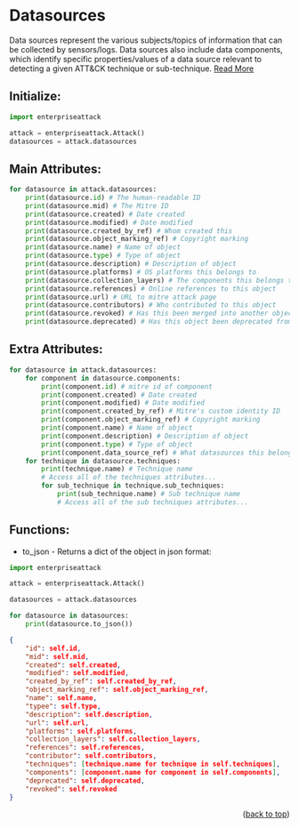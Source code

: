 # Datasources

Data sources represent the various subjects/topics of information that can be collected by sensors/logs. Data sources also include data components, which identify specific properties/values of a data source relevant to detecting a given ATT&CK technique or sub-technique. [Read More](https://attack.mitre.org/datasources/)

## Initialize:

```py
import enterpriseattack

attack = enterpriseattack.Attack()
datasources = attack.datasources
```

## Main Attributes:
```py
for datasource in attack.datasources:
    print(datasource.id) # The human-readable ID
    print(datasource.mid) # The Mitre ID
    print(datasource.created) # Date created
    print(datasource.modified) # Date modified
    print(datasource.created_by_ref) # Whom created this
    print(datasource.object_marking_ref) # Copyright marking
    print(datasource.name) # Name of object
    print(datasource.type) # Type of object
    print(datasource.description) # Description of object
    print(datasource.platforms) # OS platforms this belongs to
    print(datasource.collection_layers) # The components this belongs to
    print(datasource.references) # Online references to this object
    print(datasource.url) # URL to mitre attack page
    print(datasource.contributors) # Who contributed to this object
    print(datasource.revoked) # Has this been merged into another object or not
    print(datasource.deprecated) # Has this object been deprecated from the framework
```

## Extra Attributes:
```py
for datasource in attack.datasources:
    for component in datasource.components:
        print(component.id) # mitre id of component
        print(component.created) # Date created
        print(component.modified) # Date modified
        print(component.created_by_ref) # Mitre's custom identity ID
        print(component.object_marking_ref) # Copyright marking
        print(component.name) # Name of object
        print(component.description) # Description of object
        print(component.type) # Type of object
        print(component.data_source_ref) # What datasources this belongs to
    for technique in datasource.techniques:
        print(technique.name) # Technique name
        # Access all of the techniques attributes...
        for sub_technique in technique.sub_techniques:
            print(sub_technique.name) # Sub technique name
            # Access all of the sub techniques attributes...
```

## Functions:

* to_json - Returns a dict of the object in json format:

```py
import enterpriseattack

attack = enterpriseattack.Attack()

datasources = attack.datasources

for datasource in datasources:
    print(datasource.to_json())
```

```json
{
    "id": self.id,
    "mid": self.mid,
    "created": self.created,
    "modified": self.modified,
    "created_by_ref": self.created_by_ref,
    "object_marking_ref": self.object_marking_ref,
    "name": self.name,
    "typee": self.type,
    "description": self.description,
    "url": self.url,
    "platforms": self.platforms,
    "collection_layers": self.collection_layers,
    "references": self.references,
    "contributor": self.contributors,
    "techniques": [technique.name for technique in self.techniques],
    "components": [component.name for component in self.components],
    "deprecated": self.deprecated,
    "revoked": self.revoked
}
```

<p align="right">(<a href="#top">back to top</a>)</p>
